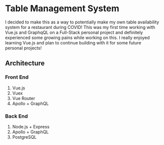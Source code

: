 # Table Management System

I decided to make this as a way to potentially make my own table availability system for a restaurant during COVID! This was my first time working with Vue.js and GraphqQL on a Full-Stack personal project and definitely experienced some growing pains while working on this. I really enjoyed learning Vue.js and plan to continue building with it for some future personal projects!

## Architecture

### Front End

1. Vue.js
2. Vuex
3. Vue Router
4. Apollo + GraphQL

### Back End

1. Node.js + Express
2. Apollo + GraphQL
3. PostgreSQL
